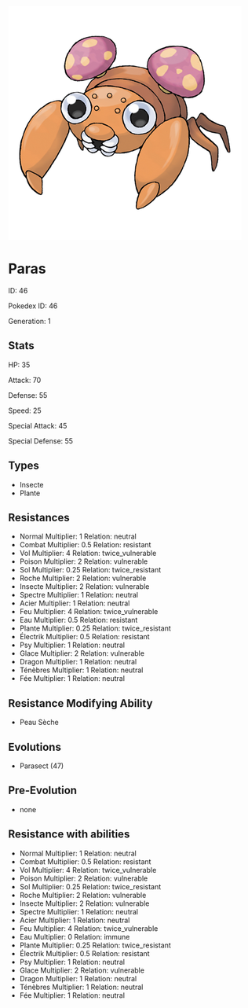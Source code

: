 ![](https://raw.githubusercontent.com/PokeAPI/sprites/master/sprites/pokemon/other/official-artwork/46.png)

# Paras
ID: 46

Pokedex ID: 46

Generation: 1

## Stats

HP: 35

Attack: 70

Defense: 55

Speed: 25

Special Attack: 45

Special Defense: 55

## Types

- Insecte
- Plante
## Resistances

- Normal Multiplier: 1 Relation: neutral
- Combat Multiplier: 0.5 Relation: resistant
- Vol Multiplier: 4 Relation: twice_vulnerable
- Poison Multiplier: 2 Relation: vulnerable
- Sol Multiplier: 0.25 Relation: twice_resistant
- Roche Multiplier: 2 Relation: vulnerable
- Insecte Multiplier: 2 Relation: vulnerable
- Spectre Multiplier: 1 Relation: neutral
- Acier Multiplier: 1 Relation: neutral
- Feu Multiplier: 4 Relation: twice_vulnerable
- Eau Multiplier: 0.5 Relation: resistant
- Plante Multiplier: 0.25 Relation: twice_resistant
- Électrik Multiplier: 0.5 Relation: resistant
- Psy Multiplier: 1 Relation: neutral
- Glace Multiplier: 2 Relation: vulnerable
- Dragon Multiplier: 1 Relation: neutral
- Ténèbres Multiplier: 1 Relation: neutral
- Fée Multiplier: 1 Relation: neutral
## Resistance Modifying Ability

- Peau Sèche

## Evolutions

- Parasect (47)
## Pre-Evolution

- none

## Resistance with abilities

- Normal Multiplier: 1 Relation: neutral
- Combat Multiplier: 0.5 Relation: resistant
- Vol Multiplier: 4 Relation: twice_vulnerable
- Poison Multiplier: 2 Relation: vulnerable
- Sol Multiplier: 0.25 Relation: twice_resistant
- Roche Multiplier: 2 Relation: vulnerable
- Insecte Multiplier: 2 Relation: vulnerable
- Spectre Multiplier: 1 Relation: neutral
- Acier Multiplier: 1 Relation: neutral
- Feu Multiplier: 4 Relation: twice_vulnerable
- Eau Multiplier: 0 Relation: immune
- Plante Multiplier: 0.25 Relation: twice_resistant
- Électrik Multiplier: 0.5 Relation: resistant
- Psy Multiplier: 1 Relation: neutral
- Glace Multiplier: 2 Relation: vulnerable
- Dragon Multiplier: 1 Relation: neutral
- Ténèbres Multiplier: 1 Relation: neutral
- Fée Multiplier: 1 Relation: neutral
